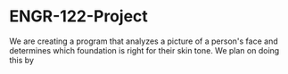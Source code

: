 # ENGR-122-Project
We are creating a program that analyzes a picture of a person's face and determines which foundation is right for their skin tone. We plan on doing this by
